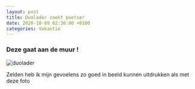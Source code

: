 ```yaml
---
layout: post
title: Duolader zoekt poetser
date: 2020-10-09 02:30:00 +0100
categories: Vakantie
---
```


### Deze gaat aan de muur !
![duolader](https://prisse.net/duolader.jpg)  

Zelden heb ik mijn gevoelens zo goed in beeld kunnen uitdrukken als met deze foto
